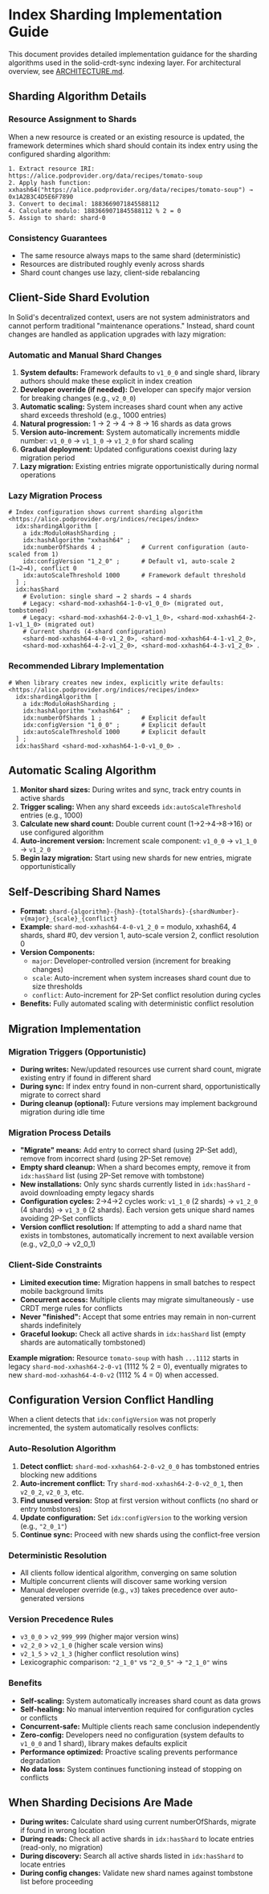 # Index Sharding Implementation Guide

This document provides detailed implementation guidance for the sharding algorithms used in the solid-crdt-sync indexing layer. For architectural overview, see [ARCHITECTURE.md](ARCHITECTURE.md).

## Sharding Algorithm Details

### Resource Assignment to Shards

When a new resource is created or an existing resource is updated, the framework determines which shard should contain its index entry using the configured sharding algorithm:

```
1. Extract resource IRI: https://alice.podprovider.org/data/recipes/tomato-soup
2. Apply hash function: xxhash64("https://alice.podprovider.org/data/recipes/tomato-soup") → 0x1A2B3C4D5E6F7890
3. Convert to decimal: 1883669071845588112
4. Calculate modulo: 1883669071845588112 % 2 = 0
5. Assign to shard: shard-0
```

### Consistency Guarantees

- The same resource always maps to the same shard (deterministic)
- Resources are distributed roughly evenly across shards  
- Shard count changes use lazy, client-side rebalancing

## Client-Side Shard Evolution

In Solid's decentralized context, users are not system administrators and cannot perform traditional "maintenance operations." Instead, shard count changes are handled as application upgrades with lazy migration:

### Automatic and Manual Shard Changes

1. **System defaults:** Framework defaults to `v1_0_0` and single shard, library authors should make these explicit in index creation
2. **Developer override (if needed):** Developer can specify major version for breaking changes (e.g., `v2_0_0`)
3. **Automatic scaling:** System increases shard count when any active shard exceeds threshold (e.g., 1000 entries)
4. **Natural progression:** 1 → 2 → 4 → 8 → 16 shards as data grows
5. **Version auto-increment:** System automatically increments middle number: `v1_0_0` → `v1_1_0` → `v1_2_0` for shard scaling
6. **Gradual deployment:** Updated configurations coexist during lazy migration period
7. **Lazy migration:** Existing entries migrate opportunistically during normal operations

### Lazy Migration Process

```turtle
# Index configuration shows current sharding algorithm  
<https://alice.podprovider.org/indices/recipes/index>
  idx:shardingAlgorithm [
    a idx:ModuloHashSharding ;
    idx:hashAlgorithm "xxhash64" ;
    idx:numberOfShards 4 ;           # Current configuration (auto-scaled from 1)
    idx:configVersion "1_2_0" ;      # Default v1, auto-scale 2 (1→2→4), conflict 0
    idx:autoScaleThreshold 1000      # Framework default threshold
  ] ;
  idx:hasShard 
    # Evolution: single shard → 2 shards → 4 shards
    # Legacy: <shard-mod-xxhash64-1-0-v1_0_0> (migrated out, tombstoned)
    # Legacy: <shard-mod-xxhash64-2-0-v1_1_0>, <shard-mod-xxhash64-2-1-v1_1_0> (migrated out)
    # Current shards (4-shard configuration) 
    <shard-mod-xxhash64-4-0-v1_2_0>, <shard-mod-xxhash64-4-1-v1_2_0>, 
    <shard-mod-xxhash64-4-2-v1_2_0>, <shard-mod-xxhash64-4-3-v1_2_0> .
```

### Recommended Library Implementation

```turtle
# When library creates new index, explicitly write defaults:
<https://alice.podprovider.org/indices/recipes/index>
  idx:shardingAlgorithm [
    a idx:ModuloHashSharding ;
    idx:hashAlgorithm "xxhash64" ;
    idx:numberOfShards 1 ;           # Explicit default
    idx:configVersion "1_0_0" ;      # Explicit default  
    idx:autoScaleThreshold 1000      # Explicit default
  ] ;
  idx:hasShard <shard-mod-xxhash64-1-0-v1_0_0> .
```

## Automatic Scaling Algorithm

1. **Monitor shard sizes:** During writes and sync, track entry counts in active shards
2. **Trigger scaling:** When any shard exceeds `idx:autoScaleThreshold` entries (e.g., 1000)
3. **Calculate new shard count:** Double current count (1→2→4→8→16) or use configured algorithm  
4. **Auto-increment version:** Increment scale component: `v1_0_0` → `v1_1_0` → `v1_2_0`
5. **Begin lazy migration:** Start using new shards for new entries, migrate opportunistically

## Self-Describing Shard Names

- **Format:** `shard-{algorithm}-{hash}-{totalShards}-{shardNumber}-v{major}_{scale}_{conflict}`
- **Example:** `shard-mod-xxhash64-4-0-v1_2_0` = modulo, xxhash64, 4 shards, shard #0, dev version 1, auto-scale version 2, conflict resolution 0
- **Version Components:**
  - `major`: Developer-controlled version (increment for breaking changes)
  - `scale`: Auto-increment when system increases shard count due to size thresholds
  - `conflict`: Auto-increment for 2P-Set conflict resolution during cycles
- **Benefits:** Fully automated scaling with deterministic conflict resolution

## Migration Implementation

### Migration Triggers (Opportunistic)

- **During writes:** New/updated resources use current shard count, migrate existing entry if found in different shard
- **During sync:** If index entry found in non-current shard, opportunistically migrate to correct shard  
- **During cleanup (optional):** Future versions may implement background migration during idle time

### Migration Process Details

- **"Migrate" means:** Add entry to correct shard (using 2P-Set add), remove from incorrect shard (using 2P-Set remove)  
- **Empty shard cleanup:** When a shard becomes empty, remove it from `idx:hasShard` list (using 2P-Set remove with tombstone)
- **New installations:** Only sync shards currently listed in `idx:hasShard` - avoid downloading empty legacy shards
- **Configuration cycles:** 2→4→2 cycles work: `v1_1_0` (2 shards) → `v1_2_0` (4 shards) → `v1_3_0` (2 shards). Each version gets unique shard names avoiding 2P-Set conflicts
- **Version conflict resolution:** If attempting to add a shard name that exists in tombstones, automatically increment to next available version (e.g., v2_0_0 → v2_0_1)

### Client-Side Constraints

- **Limited execution time:** Migration happens in small batches to respect mobile background limits
- **Concurrent access:** Multiple clients may migrate simultaneously - use CRDT merge rules for conflicts
- **Never "finished":** Accept that some entries may remain in non-current shards indefinitely  
- **Graceful lookup:** Check all active shards in `idx:hasShard` list (empty shards are automatically tombstoned)

**Example migration:** Resource `tomato-soup` with hash `...1112` starts in legacy `shard-mod-xxhash64-2-0-v1` (1112 % 2 = 0), eventually migrates to new `shard-mod-xxhash64-4-0-v2` (1112 % 4 = 0) when accessed.

## Configuration Version Conflict Handling

When a client detects that `idx:configVersion` was not properly incremented, the system automatically resolves conflicts:

### Auto-Resolution Algorithm

1. **Detect conflict:** `shard-mod-xxhash64-2-0-v2_0_0` has tombstoned entries blocking new additions
2. **Auto-increment conflict:** Try `shard-mod-xxhash64-2-0-v2_0_1`, then `v2_0_2`, `v2_0_3`, etc.
3. **Find unused version:** Stop at first version without conflicts (no shard or entry tombstones)
4. **Update configuration:** Set `idx:configVersion` to the working version (e.g., `"2_0_1"`)
5. **Continue sync:** Proceed with new shards using the conflict-free version

### Deterministic Resolution

- All clients follow identical algorithm, converging on same solution
- Multiple concurrent clients will discover same working version
- Manual developer override (e.g., `v3`) takes precedence over auto-generated versions

### Version Precedence Rules

- `v3_0_0` > `v2_999_999` (higher major version wins)  
- `v2_2_0` > `v2_1_0` (higher scale version wins)
- `v2_1_5` > `v2_1_3` (higher conflict resolution wins)
- Lexicographic comparison: `"2_1_0"` vs `"2_0_5"` → `"2_1_0"` wins

### Benefits

- **Self-scaling:** System automatically increases shard count as data grows
- **Self-healing:** No manual intervention required for configuration cycles or conflicts
- **Concurrent-safe:** Multiple clients reach same conclusion independently  
- **Zero-config:** Developers need no configuration (system defaults to `v1_0_0` and 1 shard), library makes defaults explicit
- **Performance optimized:** Proactive scaling prevents performance degradation
- **No data loss:** System continues functioning instead of stopping on conflicts

## When Sharding Decisions Are Made

- **During writes:** Calculate shard using current numberOfShards, migrate if found in wrong location
- **During reads:** Check all active shards in `idx:hasShard` to locate entries (read-only, no migration)
- **During discovery:** Search all active shards listed in `idx:hasShard` to locate entries
- **During config changes:** Validate new shard names against tombstone list before proceeding